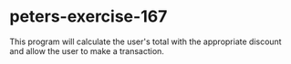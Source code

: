 # peters-exercise-167
This program will calculate the user's total with the appropriate discount and allow the user to make a transaction.
